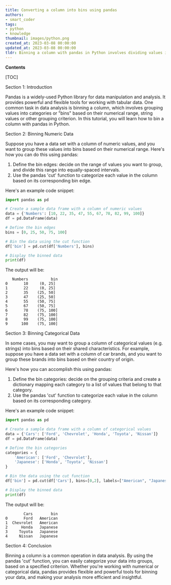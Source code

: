 ```yaml
---
title: Converting a column into bins using pandas
authors:
- smart_coder
tags:
- python
- knowledge
thumbnail: images/python.png
created_at: 2023-03-08 00:00:00
updated_at: 2023-03-08 00:00:00
tldr: Binning a column with pandas in Python involves dividing values into discrete bins/groups based on certain criteria.
---
```


**Contents**

[TOC]

Section 1: Introduction

Pandas is a widely-used Python library for data manipulation and analysis. It provides powerful and flexible tools for working with tabular data. One common task in data analysis is binning a column, which involves grouping values into categories or "bins" based on their numerical range, string values or other grouping criterion. In this tutorial, you will learn how to bin a column with pandas in Python.

Section 2: Binning Numeric Data

Suppose you have a data set with a column of numeric values, and you want to group these values into bins based on their numerical range. Here's how you can do this using pandas:

1. Define the bin edges: decide on the range of values you want to group, and divide this range into equally-spaced intervals. 
2. Use the pandas 'cut' function to categorize each value in the column based on its corresponding bin edge.

Here's an example code snippet:

``` python
import pandas as pd

# Create a sample data frame with a column of numeric values
data = {'Numbers': [10, 22, 35, 47, 55, 67, 78, 82, 99, 100]}
df = pd.DataFrame(data)

# Define the bin edges
bins = [0, 25, 50, 75, 100]

# Bin the data using the cut function
df['bin'] = pd.cut(df['Numbers'], bins)

# Display the binned data
print(df)
```
The output will be:

```
   Numbers          bin
0       10     (0, 25]
1       22     (0, 25]
2       35    (25, 50]
3       47    (25, 50]
4       55    (50, 75]
5       67    (50, 75]
6       78    (75, 100]
7       82    (75, 100]
8       99    (75, 100]
9      100    (75, 100]
```

Section 3: Binning Categorical Data

In some cases, you may want to group a column of categorical values (e.g. strings) into bins based on their shared characteristics. For example, suppose you have a data set with a column of car brands, and you want to group these brands into bins based on their country of origin. 

Here's how you can accomplish this using pandas:

1. Define the bin categories: decide on the grouping criteria and create a dictionary mapping each category to a list of values that belong to that category.
2. Use the pandas 'cut' function to categorize each value in the column based on its corresponding category.

Here's an example code snippet: 

``` python
import pandas as pd

# Create a sample data frame with a column of categorical values
data = {'Cars': ['Ford', 'Chevrolet', 'Honda', 'Toyota', 'Nissan']}
df = pd.DataFrame(data)

# Define the bin categories
categories = {
    'American': ['Ford', 'Chevrolet'],
    'Japanese': ['Honda', 'Toyota', 'Nissan']
}

# Bin the data using the cut function
df['bin'] = pd.cut(df['Cars'], bins=[0,2], labels=["American", "Japanese"])

# Display the binned data
print(df)
```

The output will be:

```
        Cars        bin
0       Ford   American
1  Chevrolet   American
2      Honda   Japanese
3     Toyota   Japanese
4     Nissan   Japanese
```

Section 4: Conclusion

Binning a column is a common operation in data analysis. By using the pandas 'cut' function, you can easily categorize your data into groups, based on a specified criterion. Whether you're working with numerical or categorical data, pandas provides flexible and powerful tools for binning your data, and making your analysis more efficient and insightful.
